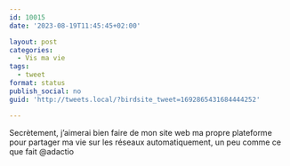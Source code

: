 ```yaml
---
id: 10015
date: '2023-08-19T11:45:45+02:00'

layout: post
categories:
  - Vis ma vie
tags:
  - tweet
format: status
publish_social: no
guid: 'http://tweets.local/?birdsite_tweet=1692865431684444252'

---
```


Secrètement, j’aimerai bien faire de mon site web ma propre plateforme pour partager ma vie sur les réseaux automatiquement, un peu comme ce que fait @adactio